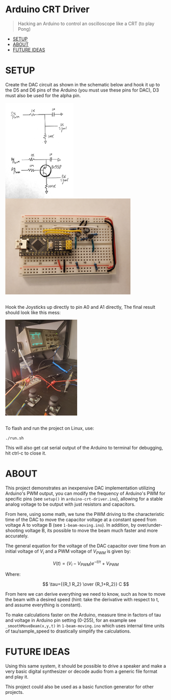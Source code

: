 
# Arduino CRT Driver

> Hacking an Arduino to control an oscilloscope like a CRT (to play Pong)
- [SETUP](#SETUP)
- [ABOUT](#ABOUT)
- [FUTURE IDEAS](#FUTURE-IDEAS)


# SETUP
Create the DAC circuit as shown in the schematic below and hook it up to the D5 and D6 pins of the Arduino (you must use these pins for DAC), D3 must also be used for the alpha pin. 

<img align="left" height="300" src="images/dac-schematic.jpg">
<img align="left" height="300" src="images/board.jpg">
<br clear="left"/>
<br clear="left"/>

Hook the Joysticks up directly to pin A0 and A1 directly, The final result should look like this mess:

<img align="left" height="300" src="images/full-setup.jpg">
<br clear="left"/>
<br clear="left"/>

To flash and run the project on Linux, use:
``` 
./run.sh
```
This will also get cat serial output of the Arduino to terminal for debugging, hit ctrl-c to close it. 

# ABOUT
This project demonstrates an inexpensive DAC implementation utilizing Arduino's PWM output, you can modify the frequency of Arduino's PWM for specific pins (see `setup()` in `arduino-crt-driver.ino`), allowing for a stable analog voltage to be output with just resistors and capacitors. 

From here, using some math, we tune the PWM driving to the characteristic time of the DAC to move the capacitor voltage at a constant speed from voltage A to voltage B (see `1-beam-moving.ino`). In addition, by over/under-shooting voltage B, its possible to move the beam much faster and more accurately.

The general equation for the voltage of the DAC capacitor over time from an initial voltage of $V_i$ and a PWM voltage of $V_{PWM}$ is given by:

$$ V(t) = {(V_i - V_{PWM}) e^{-t/\tau} + V_{PWM}} $$

Where:

$$ \tau={{R_1 R_2} \over {R_1+R_2}} C $$

From here we can derive everything we need to know, such as how to move the beam with a desired speed (hint: take the derivative with respect to t, and assume everything is constant). 

To make calculations faster on the Arduino, measure time in factors of tau and voltage in Arduino pin setting (0-255), for an example see `_smoothMoveBeam(x,y,t)` in `1-beam-moving.ino` which uses internal time units of tau/sample_speed to drastically simplify the calculations.

# FUTURE IDEAS
Using this same system, it should be possible to drive a speaker and make a very basic digital synthesizer or decode audio from a generic file format and play it.

This project could also be used as a basic function generator for other projects.
